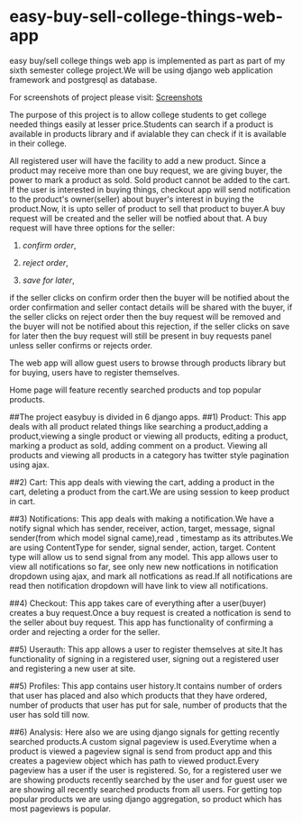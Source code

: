 # easy-buy-sell-college-things-web-app
easy buy/sell college things web app is implemented as part as part of my sixth semester college project.We will be using django web application 
framework and postgresql as database.

For screenshots of project please visit:
[Screenshots](https://drive.google.com/folderview?id=0B298A8MGFMjKfnhidTJwd24yNm5ncVlIcXhxa2xlOGtjMkNJR2loSF96SFlqeWEtQTZfcG8&usp=sharing)

The purpose of this project is to allow college students to get college needed things easily at lesser price.Students can search 
if a product is available in products library and
if avialable they can check if it is available in their college.

All registered user will have the facility to add a new product.
Since a product may receive more than one buy request, we are giving buyer, the power to mark a product as sold.
Sold product cannot be added to the cart.
If the user is interested in buying things, checkout app will send notification to the product's owner(seller) about buyer's interest in buying the
product.Now, it is upto seller of product to sell that product to buyer.A buy request will be created and the seller will be notfied about that.
A buy request will have three options for the seller:

1) *confirm order*,

2) *reject order*,

3) *save for later*,

if the seller clicks on confirm order then the buyer will be notified about the order confirmation and seller contact details will be shared with
 the buyer,
if the seller clicks on reject order then the buy request will be removed and the buyer will not be notified about this rejection,
if the seller clicks on save for later then the buy request will still be present in buy requests panel unless seller confirms or rejects order.

The web app will allow guest users to browse through products library but for buying, users have to register themselves.

Home page will feature recently searched products and top popular products.

##The project easybuy is divided in 6 django apps.
##1) Product:
This app deals with all product related things like searching a product,adding a product,viewing a single product or viewing all products, editing
 a product, marking a product as sold, adding comment on a product.
Viewing all products and viewing all products in a category has twitter style pagination using ajax.

##2) Cart:
This app deals with viewing the cart, adding a product in the cart, deleting a product from the cart.We are using session to keep product in cart.

##3) Notifications:
This app deals with making a notification.We have a notify signal which has sender, receiver, action, target, message, signal sender(from which 
model signal came),read , timestamp as its attributes.We are using ContentType for sender, signal sender, action, target. Content type will allow us
to send signal from any model. This app allows user to view all notifications so far, see only new new notfications in notification dropdown using ajax, and
 mark all notfications as read.If all notifications are read then notification dropdown will have link to view all notifications.
 
##4) Checkout:
This app takes care of everything after a user(buyer) creates a buy request.Once a buy request is created a notfication is send to the seller about buy request.
This app has functionality of confirming a order and rejecting a order for the seller.

##5) Userauth:
This app allows a user to register themselves at site.It has functionality of signing in a registered user, signing out a registered user and registering 
a new user at site.

##5) Profiles:
This app contains user history.It contains number of orders that user has placed and also which products that they have ordered, number of products that user has 
put for sale, number of products that the user has sold till now.

##6) Analysis:
Here also we are using django signals for getting recently searched products.A custom signal pageview is used.Everytime when a product is viewed a 
pageview signal is send from product app and this creates a pageview object which has path to viewed product.Every pageview has a user if the user is registered.
So, for a registered user we are showing products recently searched by the user and for guest user we are showing all recently searched products from all users.
For getting top popular products we are using django aggregation, so product which has most pageviews is popular. 
